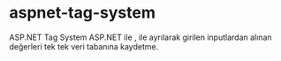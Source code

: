 # aspnet-tag-system
ASP.NET Tag System
ASP.NET ile , ile ayrılarak girilen inputlardan alınan değerleri tek tek veri tabanına kaydetme.
